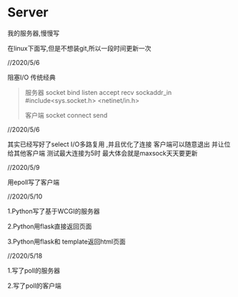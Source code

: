 # Server
 我的服务器,慢慢写

在linux下面写,但是不想装git,所以一段时间更新一次

//2020/5/6

阻塞I/O 传统经典 

>
>
>服务器 socket bind listen accept recv  sockaddr_in #include<sys.socket.h>  <netinet/in.h>
>
>客户端  socket connect send
>
>

//2020/5/6

其实已经写好了select I/O多路复用 ,并且优化了连接 客户端可以随意退出 并让位给其他客户端 测试最大连接为5时 最大体会就是maxsock天天要更新 

//2020/5/9

用epoll写了客户端



//2020/5/10

1.Python写了基于WCGI的服务器

2.Python用flask直接返回页面

3.Python用flask和 template返回html页面



//2020/5/18

1.写了poll的服务器

2.写了poll的客户端


